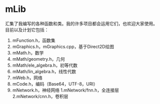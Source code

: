 # mLib
汇集了我编写的各种函数和类。我的许多项目都会运用它们，也欢迎大家使用。
目前以及计划它包括：
1. mFunction.h，函数集
2. mGraphics.h，mGraphics.cpp，基于Direct2D绘图
3. mMath.h，数学
 1. mMath/geometry.h，几何
 2. mMath/ele_algebra.h，初等代数
 3. mMath/lin_algebra.h，线性代数
4. mWeb.h，网络
5. mCode.h，编码（Base64，UTF-8，URI）
6. mNetwork.h，神经网络
 1.mNetwork/fnn.h，全连接层
 2.mNetwork/cnn.h，卷积层
